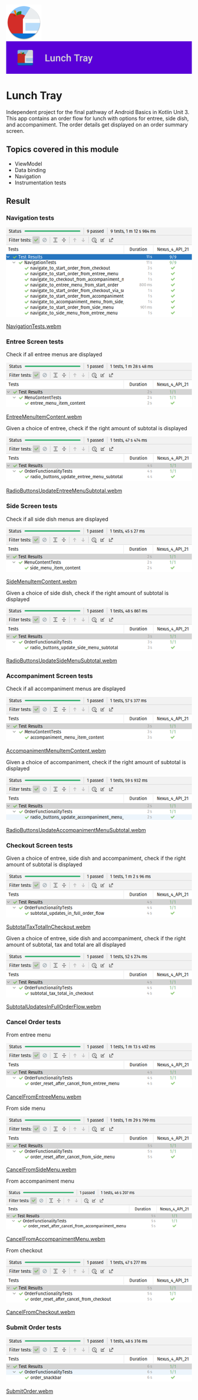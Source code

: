 ![ic_launcher_lunchtray](src/main/res/mipmap-xhdpi/ic_launcher_lunchtray_round.png?raw=true) ![ic_launcher_lunchtray](images/Screenshot_20220719_095616.png?raw=true)

# Lunch Tray

Independent project for the final pathway of Android Basics in Kotlin Unit 3. This app contains an
order flow for lunch with options for entree, side dish, and accompaniment. The order details get
displayed on an order summary screen.

## Topics covered in this module

- ViewModel
- Data binding
- Navigation
- Instrumentation tests

## Result

### Navigation tests

![Navigation tests](images/Screenshot_20220719_132938.png?raw=true)

[NavigationTests.webm](https://user-images.githubusercontent.com/29587914/179872370-73c43556-2d12-42ff-9c91-99f16e24511d.webm)

### Entree Screen tests

Check if all entree menus are displayed

![Entree menu tests](images/Screenshot_20220719_132559.png?raw=true)

[EntreeMenuItemContent.webm](https://user-images.githubusercontent.com/29587914/179703637-90e37de3-c2bd-4186-b85b-15aeedfdc317.webm)

Given a choice of entree, check if the right amount of subtotal is displayed

![Entree subtotal tests](images/Screenshot_20220719_133715.png?raw=true)

[RadioButtonsUpdateEntreeMenuSubtotal.webm](https://user-images.githubusercontent.com/29587914/179727202-208e3f5d-1a19-473f-93a7-b83b3603dcdd.webm)

### Side Screen tests

Check if all side dish menus are displayed

![Side menu tests](images/Screenshot_20220719_172922.png?raw=true)

[SideMenuItemContent.webm](https://user-images.githubusercontent.com/29587914/179730628-c3af49a9-da75-4ada-9c39-e4170df852de.webm)

Given a choice of side dish, check if the right amount of subtotal is displayed

![Side subtotal tests](images/Screenshot_20220719_172527.png?raw=true)

[RadioButtonsUpdateSideMenuSubtotal.webm](https://user-images.githubusercontent.com/29587914/179730619-83c40b57-6bac-4544-b4b1-9c11437258e8.webm)

### Accompaniment Screen tests

Check if all accompaniment menus are displayed

![Accompaniment menu tests](images/Screenshot_20220719_175539.png?raw=true)

[AccompanimentMenuItemContent.webm](https://user-images.githubusercontent.com/29587914/179740707-c7115d7a-e9e4-4425-936c-3d43c416aa64.webm)

Given a choice of accompaniment, check if the right amount of subtotal is displayed

![Accompaniment subtotal tests](images/Screenshot_20220719_175737.png?raw=true)

[RadioButtonsUpdateAccompanimentMenuSubtotal.webm](https://user-images.githubusercontent.com/29587914/179740722-4c4d2f65-414d-4ca1-9ae0-b78636714124.webm)

### Checkout Screen tests

Given a choice of entree, side dish and accompaniment, check if the right amount of subtotal is
displayed

![Checkout subtotal tests](images/Screenshot_20220719_195350.png?raw=true)

[SubtotalTaxTotalInCheckout.webm](https://user-images.githubusercontent.com/29587914/179756323-ea268bea-921b-44e8-bb04-f98807ba4913.webm)

Given a choice of entree, side dish and accompaniment, check if the right amount of subtotal, tax
and total are all displayed

![Checkout total tests](images/Screenshot_20220719_195632.png?raw=true)

[SubtotalUpdatesInFullOrderFlow.webm](https://user-images.githubusercontent.com/29587914/179756344-a6164498-1eeb-4de9-94ab-203ba591d989.webm)

### Cancel Order tests

From entree menu

![Cancel order from entree menu tests](images/Screenshot_20220720_055243.png?raw=true)

[CancelFromEntreeMenu.webm](https://user-images.githubusercontent.com/29587914/179861905-826daa4d-a0e5-4a4f-b907-033b1f0639a3.webm)

From side menu

![Cancel order from side menu tests](images/Screenshot_20220720_060202.png?raw=true)

[CancelFromSideMenu.webm](https://user-images.githubusercontent.com/29587914/179862874-a362a880-9013-414a-a6b5-f2b2309a5a34.webm)

From accompaniment menu

![Cancel order from accompaniment menu tests](images/Screenshot_20220720_064341.png?raw=true)

[CancelFromAccompanimentMenu.webm](https://user-images.githubusercontent.com/29587914/179866516-ee2ba4aa-f33d-4269-89db-c97add30adba.webm)

From checkout

![Cancel order from checkout tests](images/Screenshot_20220720_064902.png?raw=true)

[CancelFromCheckout.webm](https://user-images.githubusercontent.com/29587914/179866987-b427eb2e-6cb5-44ac-81cf-c77936ba1df9.webm)

### Submit Order tests

![Submit order tests](images/Screenshot_20220720_065540.png?raw=true)

[SubmitOrder.webm](https://user-images.githubusercontent.com/29587914/179868110-90fc66ee-c05f-4170-babb-36c8285c494f.webm)
